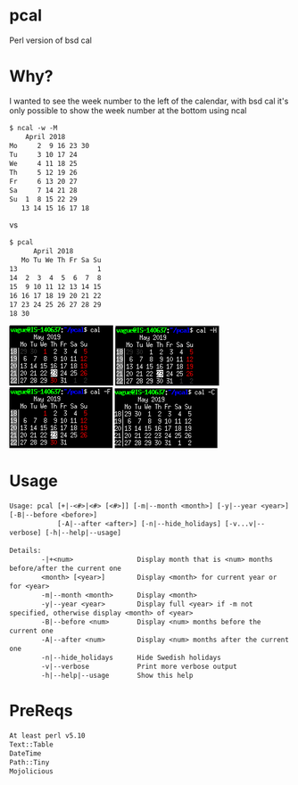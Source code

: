 # pcal
Perl version of bsd cal

# Why?
I wanted to see the week number to the left of the calendar,
with bsd cal it's only possible to show the week number at
the bottom using ncal

```
$ ncal -w -M
    April 2018
Mo     2  9 16 23 30
Tu     3 10 17 24
We     4 11 18 25
Th     5 12 19 26
Fr     6 13 20 27
Sa     7 14 21 28
Su  1  8 15 22 29
   13 14 15 16 17 18
```
vs
```
$ pcal
      April 2018
   Mo Tu We Th Fr Sa Su
13                    1
14  2  3  4  5  6  7  8
15  9 10 11 12 13 14 15
16 16 17 18 19 20 21 22
17 23 24 25 26 27 28 29
18 30
```
![All features visible][all_features] ![Public holidays hidden][hide_holidays] ![Full week at start and end of month not displayed][hide_full_week] ![Colors turned off][hide_colors]

# Usage
```
Usage: pcal [+|-<#>|<#> [<#>]] [-m|--month <month>] [-y|--year <year>] [-B|--before <before>]
            [-A|--after <after>] [-n|--hide_holidays] [-v...v|--verbose] [-h|--help|--usage]

Details:
        -|+<num>                Display month that is <num> months before/after the current one
        <month> [<year>]        Display <month> for current year or for <year>
        -m|--month <month>      Display <month>
        -y|--year <year>        Display full <year> if -m not specified, otherwise display <month> of <year>
        -B|--before <num>       Display <num> months before the current one
        -A|--after <num>        Display <num> months after the current one
        -n|--hide_holidays      Hide Swedish holidays
        -v|--verbose            Print more verbose output
        -h|--help|--usage       Show this help
```

# PreReqs
```
At least perl v5.10
Text::Table
DateTime
Path::Tiny
Mojolicious

```
[all_features]: screenshots/all_features.png
[hide_colors]: screenshots/hide_colors.png
[hide_full_week]: screenshots/hide_full_week.png
[hide_holidays]: screenshots/hide_public_holidays.png
